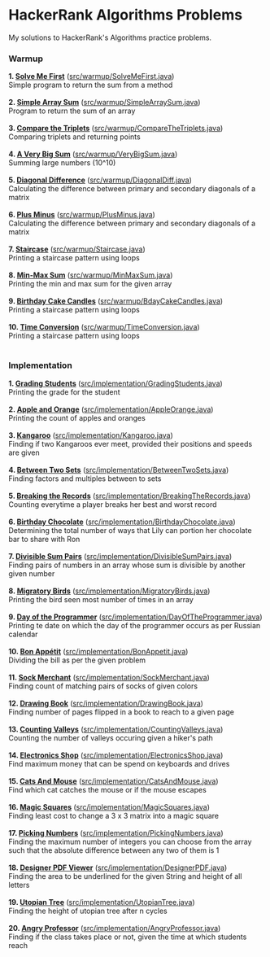 # HackerRank Algorithms Problems
My solutions to HackerRank's Algorithms practice problems.

<h3>Warmup</h3>

**1. [Solve Me First](https://www.hackerrank.com/challenges/solve-me-first/problem)** ([src/warmup/SolveMeFirst.java](https://github.com/abhijay94/HackerRank-Algorithms-Problems/blob/master/src/warmup/SolveMeFirst.java))<br>
Simple program to return the sum from a method<br>
<br>
**2. [Simple Array Sum](https://www.hackerrank.com/challenges/simple-array-sum/problem)** ([src/warmup/SimpleArraySum.java](https://github.com/abhijay94/HackerRank-Algorithms-Problems/blob/master/src/warmup/SimpleArraySum.java))<br>
Program to return the sum of an array<br>
<br>
**3. [Compare the Triplets](https://www.hackerrank.com/challenges/compare-the-triplets/problem)** ([src/warmup/CompareTheTriplets.java](https://github.com/abhijay94/HackerRank-Algorithms-Problems/blob/master/src/warmup/CompareTheTriplets.java))<br>
Comparing triplets and returning points<br>
<br>
**4. [A Very Big Sum](https://www.hackerrank.com/challenges/a-very-big-sum/problem)** ([src/warmup/VeryBigSum.java](https://github.com/abhijay94/HackerRank-Algorithms-Problems/blob/master/src/warmup/VeryBigSum.java))<br>
Summing large numbers (10^10)<br>
<br>
**5. [Diagonal Difference](https://www.hackerrank.com/challenges/diagonal-difference/problem)** ([src/warmup/DiagonalDiff.java](https://github.com/abhijay94/HackerRank-Algorithms-Problems/blob/master/src/warmup/DiagonalDiff.java))<br>
Calculating the difference between primary and secondary diagonals of a matrix<br>
<br>
**6. [Plus Minus](https://www.hackerrank.com/challenges/plus-minus/problem)** ([src/warmup/PlusMinus.java](https://github.com/abhijay94/HackerRank-Algorithms-Problems/blob/master/src/warmup/PlusMinus.java))<br>
Calculating the difference between primary and secondary diagonals of a matrix<br>
<br>
**7. [Staircase](https://www.hackerrank.com/challenges/staircase/problem)** ([src/warmup/Staircase.java](https://github.com/abhijay94/HackerRank-Algorithms-Problems/blob/master/src/warmup/Staircase.java))<br>
Printing a staircase pattern using loops<br>
<br>
**8. [Min-Max Sum](https://www.hackerrank.com/challenges/mini-max-sum/problem)** ([src/warmup/MinMaxSum.java](https://github.com/abhijay94/HackerRank-Algorithms-Problems/blob/master/src/warmup/MinMaxSum.java))<br>
Printing the min and max sum for the given array<br>
<br>
**9. [Birthday Cake Candles](https://www.hackerrank.com/challenges/birthday-cake-candles/problem)** ([src/warmup/BdayCakeCandles.java](https://github.com/abhijay94/HackerRank-Algorithms-Problems/blob/master/src/warmup/BdayCakeCandles.java))<br>
Printing a staircase pattern using loops<br>
<br>
**10. [Time Conversion](https://www.hackerrank.com/challenges/time-conversion/problem)** ([src/warmup/TimeConversion.java](https://github.com/abhijay94/HackerRank-Algorithms-Problems/blob/master/src/warmup/TimeConversion.java))<br>
Printing a staircase pattern using loops<br>
<br>

<h3>Implementation</h3>

**1. [Grading Students](https://www.hackerrank.com/challenges/grading/problem)** ([src/implementation/GradingStudents.java](https://github.com/abhijay94/HackerRank-Algorithms-Problems/blob/master/src/implementation/GradingStudents.java))<br>
Printing the grade for the student<br>
<br>
**2. [Apple and Orange](https://www.hackerrank.com/challenges/apple-and-orange/problem)** ([src/implementation/AppleOrange.java](https://github.com/abhijay94/HackerRank-Algorithms-Problems/blob/master/src/implementation/AppleOrange.java))<br>
Printing the count of apples and oranges<br>
<br>
**3. [Kangaroo](https://www.hackerrank.com/challenges/kangaroo/problem)** ([src/implementation/Kangaroo.java](https://github.com/abhijay94/HackerRank-Algorithms-Problems/blob/master/src/implementation/Kangaroo.java))<br>
Finding if two Kangaroos ever meet, provided their positions and speeds are given<br>
<br>
**4. [Between Two Sets](https://www.hackerrank.com/challenges/between-two-sets/problem)** ([src/implementation/BetweenTwoSets.java](https://github.com/abhijay94/HackerRank-Algorithms-Problems/blob/master/src/implementation/BetweenTwoSets.java))<br>
Finding factors and multiples between to sets<br>
<br>
**5. [Breaking the Records](https://www.hackerrank.com/challenges/breaking-best-and-worst-records/problem)** ([src/implementation/BreakingTheRecords.java](https://github.com/abhijay94/HackerRank-Algorithms-Problems/blob/master/src/implementation/BreakingTheRecords.java))<br>
Counting everytime a player breaks her best and worst record<br>
<br>
**6. [Birthday Chocolate](https://www.hackerrank.com/challenges/the-birthday-bar/problem)** ([src/implementation/BirthdayChocolate.java](https://github.com/abhijay94/HackerRank-Algorithms-Problems/blob/master/src/implementation/BirthdayChocolate.java))<br>
Determining the total number of ways that Lily can portion her chocolate bar to share with Ron<br>
<br>
**7. [Divisible Sum Pairs](https://www.hackerrank.com/challenges/divisible-sum-pairs/problem)** ([src/implementation/DivisibleSumPairs.java](https://github.com/abhijay94/HackerRank-Algorithms-Problems/blob/master/src/implementation/DivisibleSumPairs.java))<br>
Finding pairs of numbers in an array whose sum is divisible by another given number<br>
<br>
**8. [Migratory Birds](https://www.hackerrank.com/challenges/migratory-birds/problem)** ([src/implementation/MigratoryBirds.java](https://github.com/abhijay94/HackerRank-Algorithms-Problems/blob/master/src/implementation/MigratoryBirds.java))<br>
Printing the bird seen most number of times in an array<br>
<br>
**9. [Day of the Programmer](https://www.hackerrank.com/challenges/day-of-the-programmer/problem)** ([src/implementation/DayOfTheProgrammer.java](https://github.com/abhijay94/HackerRank-Algorithms-Problems/blob/master/src/implementation/DayOfTheProgrammer.java))<br>
Printing te date on which the day of the programmer occurs as per Russian calendar<br>
<br>
**10. [Bon Appétit](https://www.hackerrank.com/challenges/bon-appetit/problem)** ([src/implementation/BonAppetit.java](https://github.com/abhijay94/HackerRank-Algorithms-Problems/blob/master/src/implementation/BonAppetit.java))<br>
Dividing the bill as per the given problem<br>
<br>
**11. [Sock Merchant](https://www.hackerrank.com/challenges/sock-merchant/problem)** ([src/implementation/SockMerchant.java](https://github.com/abhijay94/HackerRank-Algorithms-Problems/blob/master/src/implementation/SockMerchant.java))<br>
Finding count of matching pairs of socks of given colors<br>
<br>
**12. [Drawing Book](https://www.hackerrank.com/challenges/drawing-book/problem)** ([src/implementation/DrawingBook.java](https://github.com/abhijay94/HackerRank-Algorithms-Problems/blob/master/src/implementation/DrawingBook.java))<br>
Finding number of pages flipped in a book to reach to a given page<br>
<br>
**13. [Counting Valleys](https://www.hackerrank.com/challenges/counting-valleys/problem)** ([src/implementation/CountingValleys.java](https://github.com/abhijay94/HackerRank-Algorithms-Problems/blob/master/src/implementation/CountingValleys.java))<br>
Counting the number of valleys occuring given a hiker's path<br>
<br>
**14. [Electronics Shop](https://www.hackerrank.com/challenges/electronics-shop/problem)** ([src/implementation/ElectronicsShop.java](https://github.com/abhijay94/HackerRank-Algorithms-Problems/blob/master/src/implementation/ElectronicsShop.java))<br>
Find maximum money that can be spend on keyboards and drives<br>
<br>
**15. [Cats And Mouse](https://www.hackerrank.com/challenges/cats-and-a-mouse/problem)** ([src/implementation/CatsAndMouse.java](https://github.com/abhijay94/HackerRank-Algorithms-Problems/blob/master/src/implementation/CatsAndMouse.java))<br>
Find which cat catches the mouse or if the mouse escapes<br>
<br>
**16. [Magic Squares](https://www.hackerrank.com/challenges/magic-square-forming/copy-from/70704271)** ([src/implementation/MagicSquares.java](https://github.com/abhijay94/HackerRank-Algorithms-Problems/blob/master/src/implementation/MagicSquares.java))<br>
Finding least cost to change a 3 x 3 matrix into a magic square<br>
<br>
**17. [Picking Numbers](https://www.hackerrank.com/challenges/picking-numbers/problem)** ([src/implementation/PickingNumbers.java](https://github.com/abhijay94/HackerRank-Algorithms-Problems/blob/master/src/implementation/PickingNumbers.java))<br>
Finding the maximum number of integers you can choose from the array such that the absolute difference between any two of them is 1<br>
<br>
**18. [Designer PDF Viewer](https://www.hackerrank.com/challenges/designer-pdf-viewer/problem)** ([src/implementation/DesignerPDF.java](https://github.com/abhijay94/HackerRank-Algorithms-Problems/blob/master/src/implementation/DesignerPDF.java))<br>
Finding the area to be underlined for the given String and height of all letters<br>
<br>
**19. [Utopian Tree](https://www.hackerrank.com/challenges/utopian-tree/problem)** ([src/implementation/UtopianTree.java](https://github.com/abhijay94/HackerRank-Algorithms-Problems/blob/master/src/implementation/UtopianTree.java))<br>
Finding the height of utopian tree after n cycles<br>
<br>
**20. [Angry Professor](https://www.hackerrank.com/challenges/angry-professor/problem)** ([src/implementation/AngryProfessor.java](https://github.com/abhijay94/HackerRank-Algorithms-Problems/blob/master/src/implementation/AngryProfessor.java))<br>
Finding if the class takes place or not, given the time at which students reach<br>
<br>



